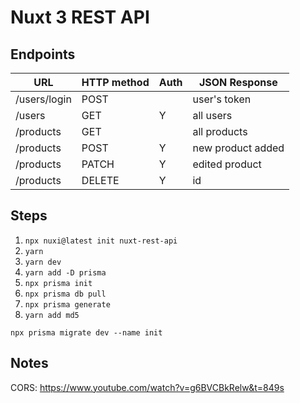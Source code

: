 # Nuxt 3 REST API

## Endpoints

| URL          | HTTP method | Auth | JSON Response     |
| ------------ | ----------- | ---- | ----------------- |
| /users/login | POST        |      | user's token      |
| /users       | GET         | Y    | all users         |
| /products    | GET         |      | all products      |
| /products    | POST        | Y    | new product added |
| /products    | PATCH       | Y    | edited product    |
| /products    | DELETE      | Y    | id                |

## Steps

1. `npx nuxi@latest init nuxt-rest-api`
2. `yarn`
3. `yarn dev`
4. `yarn add -D prisma`
5. `npx prisma init`
6. `npx prisma db pull`
7. `npx prisma generate`
8. `yarn add md5`

`npx prisma migrate dev --name init`

## Notes

CORS: https://www.youtube.com/watch?v=g6BVCBkRelw&t=849s
